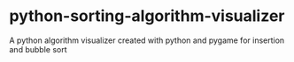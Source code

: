 # python-sorting-algorithm-visualizer
A python algorithm visualizer created with python and pygame for insertion and bubble sort
